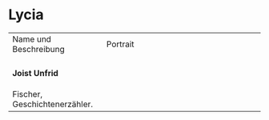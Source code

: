 # Lycia

<table>
<tr><td>Name und Beschreibung</td><td width="300">Portrait</td></tr>
<tr><td><h4>Joist Unfrid</h4> Fischer, Geschichtenerzähler.</td><td width="300"><img src="joist.png" alt="" /></td></tr>
</table>